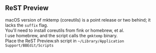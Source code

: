 ## ReST Preview

macOS version of mktemp (coreutils) is a point release or two behind; it lacks the `suffix` flag.  
You'll need to install coreutils from fink or homebrew, et al.  
I use homebrew, and the script calls the `gmktemp` binary.  
Place the ReST Preview.sh script in `~/Library/Application Support/BBEdit/Scripts`